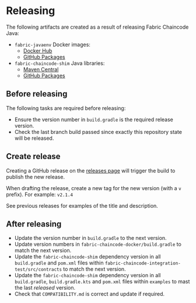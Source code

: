 # Releasing

The following artifacts are created as a result of releasing Fabric Chaincode Java:

- `fabric-javaenv` Docker images:
  - [Docker Hub](https://hub.docker.com/r/hyperledger/fabric-javaenv)
  - [GitHub Packages](https://github.com/orgs/hyperledger/packages/container/package/fabric-javaenv)
- `fabric-chaincode-shim` Java libraries:
  - [Maven Central](https://central.sonatype.com/artifact/org.hyperledger.fabric-chaincode-java/fabric-chaincode-shim)
  - [GitHub Packages](https://github.com/hyperledger/fabric-chaincode-java/packages/50049)

## Before releasing

The following tasks are required before releasing:

- Ensure the version number in `build.gradle` is the required release version.
- Check the last branch build passed since exactly this repository state will be released.

## Create release

Creating a GitHub release on the [releases page](https://github.com/hyperledger/fabric-chaincode-java/releases) will trigger the build to publish the new release.

When drafting the release, create a new tag for the new version (with a `v` prefix). For example: `v2.1.4`

See previous releases for examples of the title and description.

## After releasing

- Update the version number in `build.gradle` to the next version.
- Update version numbers in `fabric-chaincode-docker/build.gradle` to match the next version.
- Update the `fabric-chaincode-shim` dependency version in all `build.gradle` and `pom.xml` files within `fabric-chaincode-integration-test/src/contracts` to match the next version.
- Update the `fabric-chaincode-shim` dependency version in all `build.gradle`, `build.gradle.kts` and `pom.xml` files within `examples` to mast the last _released_ version.
- Check that `COMPATIBILITY.md` is correct and update if required.
